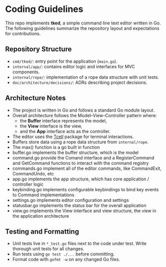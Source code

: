 # Coding Guidelines

This repo implements **tked**, a simple command line text editor written in Go.  The following guidelines summarize the repository layout and expectations for contributions.

## Repository Structure

- `cmd/tked/`: entry point for the application (`main.go`).
- `internal/app/`: contains editor logic and interfaces for MVC components.
- `internal/rope/`: implementation of a rope data structure with unit tests.
- `doc/architecture/decisions/`: ADRs describing project decisions.

## Architecture Notes

- The project is written in Go and follows a standard Go module layout.
- Overall architecture follows the Model–View–Controller pattern where:
  - the **Buffer** interface represents the model,
  - the **View** interface is the view,
  - and the **App** interface acts as the controller.
- The editor uses the [Tcell](https://github.com/gdamore/tcell) package for terminal interactions.
- Buffers store data using a rope data structure from `internal/rope`.
- The max() function is a go built in function
- buffer.go implements the buffer structure, which is the model
- command.go provide the Comand interface and a RegisterCommand and GetCommand functions to interact with the command registry
- commands.go implement all of the editor commands, like CommandExit, CommandUndo, etc
- app.go implements the app structure, which has core application / controller logic
- keybinding.go implements configurable keybindings to bind key events to Command implementations
- settings.go implements editor configuration and settings
- statusbar.go implements the status bar for the overall application
- view.go implements the View interface and view structure, the view in the application architecture

## Testing and Formatting

- Unit tests live in `*_test.go` files next to the code under test. Write thorough unit tests for all changes.
- Run tests using `go test ./...` before committing.
- Format code with `gofmt -w` on any changed Go files.
